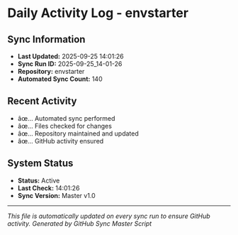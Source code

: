 ﻿# Daily Activity Log - envstarter

## Sync Information
- **Last Updated:** 2025-09-25 14:01:26
- **Sync Run ID:** 2025-09-25_14-01-26
- **Repository:** envstarter
- **Automated Sync Count:** 140

## Recent Activity
- âœ… Automated sync performed
- âœ… Files checked for changes
- âœ… Repository maintained and updated
- âœ… GitHub activity ensured

## System Status
- **Status:** Active
- **Last Check:** 14:01:26
- **Sync Version:** Master v1.0

---
*This file is automatically updated on every sync run to ensure GitHub activity.*
*Generated by GitHub Sync Master Script*
